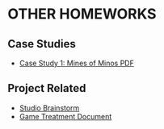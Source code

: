 # OTHER HOMEWORKS
## Case Studies
* [Case Study 1: Mines of Minos PDF](https://github.com/junimo-farmer/frm3-IT265-002/blob/main/docs/homework/frm3_IT265-002-S2025_case-study-1-atari_02-06-2025_12-05-21.pdf)
## Project Related
* [Studio Brainstorm](https://junimo-farmer.github.io/frm3-IT265-002/homework/studio-brainstorm)
* [Game Treatment Document](https://junimo-farmer.github.io/frm3-IT265-002/homework/treatment)
